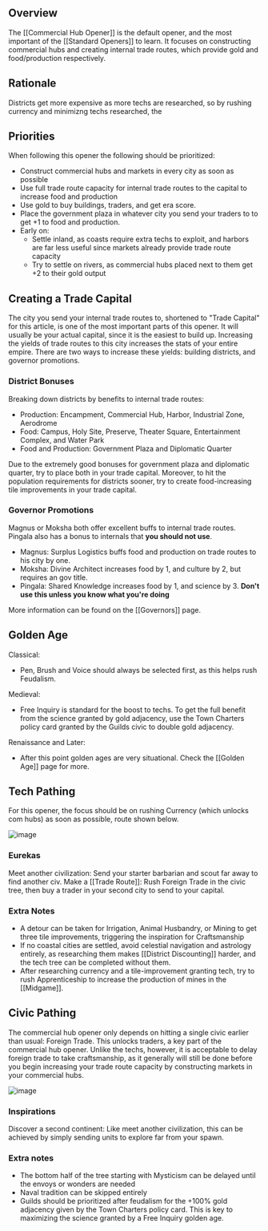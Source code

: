 ## Overview
The [[Commercial Hub Opener]] is the default opener, and the most important of the [[Standard Openers]] to learn. It focuses on constructing commercial hubs and creating internal trade routes, which provide gold and food/production respectively.

## Rationale
Districts get more expensive as more techs are researched, so by rushing currency and minimizng techs researched, the 

## Priorities
When following this opener the following should be prioritized:
- Construct commercial hubs and markets in every city as soon as possible
- Use full trade route capacity for internal trade routes to the capital to increase food and production
- Use gold to buy buildings, traders, and get era score.
- Place the government plaza in whatever city you send your traders to to get +1 to food and production.
- Early on:
    - Settle inland, as coasts require extra techs to exploit, and harbors are far less useful since markets already provide trade route capacity
    - Try to settle on rivers, as commercial hubs placed next to them get +2 to their gold output

## Creating a Trade Capital
The city you send your internal trade routes to, shortened to "Trade Capital" for this article, is one of the most important parts of this opener. It will usually be your actual capital, since it is the easiest to build up. Increasing the yields of trade routes to this city increases the stats of your entire empire. There are two ways to increase these yields: building districts, and governor promotions.

### District Bonuses
Breaking down districts by benefits to internal trade routes:
- Production: Encampment, Commercial Hub, Harbor, Industrial Zone, Aerodrome
- Food: Campus, Holy Site, Preserve, Theater Square, Entertainment Complex, and Water Park
- Food and Production: Government Plaza and Diplomatic Quarter

Due to the extremely good bonuses for government plaza and diplomatic quarter, try to place both in your trade capital. Moreover, to hit the population requirements for districts sooner, try to create food-increasing tile improvements in your trade capital.

### Governor Promotions
Magnus or Moksha both offer excellent buffs to internal trade routes. Pingala also has a bonus to internals that **you should not use**.
- Magnus: Surplus Logistics buffs food and production on trade routes to his city by one. 
- Moksha: Divine Architect increases food by 1, and culture by 2, but requires an gov title.
- Pingala: Shared Knowledge increases food by 1, and science by 3. **Don't use this unless you know what you're doing**

More information can be found on the [[Governors]] page.

## Golden Age
Classical:
- Pen, Brush and Voice should always be selected first, as this helps rush Feudalism.

Medieval:
- Free Inquiry is standard for the boost to techs. To get the full benefit from the science granted by gold adjacency, use the Town Charters policy card granted by the Guilds civic to double gold adjacency.

Renaissance and Later:
- After this point golden ages are very situational. Check the [[Golden Age]] page for more.

## Tech Pathing
For this opener, the focus should be on rushing Currency (which unlocks com hubs) as soon as possible, route shown below.

![image](https://github.com/user-attachments/assets/7d123a6a-c63a-4c84-9a06-21854a0aa480)

### Eurekas
Meet another civilization: Send your starter barbarian and scout far away to find another civ.
Make a [[Trade Route]]: Rush Foreign Trade in the civic tree, then buy a trader in your second city to send to your capital.

### Extra Notes
- A detour can be taken for Irrigation, Animal Husbandry, or Mining to get three tile improvements, triggering the inspiration for Craftsmanship
- If no coastal cities are settled, avoid celestial navigation and astrology entirely, as researching them makes [[District Discounting]] harder, and the tech tree can be completed without them.
- After researching currency and a tile-improvement granting tech, try to rush Apprenticeship to increase the production of mines in the [[Midgame]].

## Civic Pathing
The commercial hub opener only depends on hitting a single civic earlier than usual: Foreign Trade. This unlocks traders, a key part of the commercial hub opener. Unlike the techs, however, it is acceptable to delay foreign trade to take craftsmanship, as it generally will still be done before you begin increasing your trade route capacity by constructing markets in your commercial hubs.

![image](https://github.com/user-attachments/assets/d734afd2-1f48-4c5e-8471-103ba70d9198)

### Inspirations
Discover a second continent: Like meet another civilization, this can be achieved by simply sending units to explore far from your spawn.

### Extra notes
- The bottom half of the tree starting with Mysticism can be delayed until the envoys or wonders are needed
- Naval tradition can be skipped entirely
- Guilds should be prioritized after feudalism for the +100% gold adjacency given by the Town Charters policy card. This is key to maximizing the science granted by a Free Inquiry golden age.
